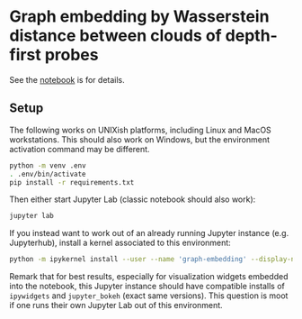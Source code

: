 # Graph embedding by Wasserstein distance between clouds of depth-first probes

See the [notebook](embedding.ipynb) is for details.

## Setup

The following works on UNIXish platforms, including Linux and MacOS workstations.
This should also work on Windows, but the environment activation command may be
different.

```sh
python -m venv .env
. .env/bin/activate
pip install -r requirements.txt
```

Then either start Jupyter Lab (classic notebook should also work):

```sh
jupyter lab
```

If you instead want to work out of an already running Jupyter instance (e.g. Jupyterhub),
install a kernel associated to this environment:

```sh
python -m ipykernel install --user --name 'graph-embedding' --display-name "Graph embedding by depth-first probes"
```

Remark that for best results, especially for visualization widgets embedded into the notebook,
this Jupyter instance should have compatible installs of `ipywidgets` and `jupyter_bokeh` (exact same versions). This question is moot if one runs their own Jupyter Lab out of this environment.
